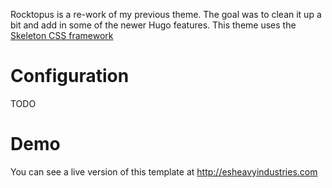 Rocktopus is a re-work of my previous theme. The goal was to clean it up a bit and add in some of the newer Hugo features.
This theme uses the [Skeleton CSS framework](http://getskeleton.com/)

# Configuration
TODO


# Demo
You can see a live version of this template at http://esheavyindustries.com
